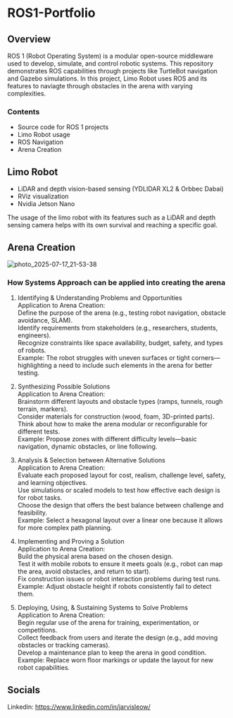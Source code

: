 # ROS1-Portfolio


## Overview

ROS 1 (Robot Operating System) is a modular open-source middleware used to develop, simulate, and control robotic systems. This repository demonstrates ROS capabilities through projects like TurtleBot navigation and Gazebo simulations. In this project, Limo Robot uses ROS and its features to naviagte through obstacles in the arena with varying complexities.

### Contents

- Source code for ROS 1 projects
- Limo Robot usage
- ROS Navigation
- Arena Creation

## Limo Robot

- LiDAR and depth vision-based sensing (YDLIDAR XL2 & Orbbec Dabai)
- RViz visualization
- Nvidia Jetson Nano

The usage of the limo robot with its features such as a LiDAR and depth sensing camera helps with its own survival and reaching a specific goal.

## Arena Creation

![photo_2025-07-17_21-53-38](https://github.com/user-attachments/assets/6cbf3fc7-dd59-4011-8611-28bc11c26d71)

### How Systems Approach can be applied into creating the arena
1. Identifying & Understanding Problems and Opportunities<br>
    Application to Arena Creation:<br>
        Define the purpose of the arena (e.g., testing robot navigation, obstacle avoidance, SLAM).<br>
        Identify requirements from stakeholders (e.g., researchers, students, engineers).<br>
        Recognize constraints like space availability, budget, safety, and types of robots.<br>
        Example: The robot struggles with uneven surfaces or tight corners—highlighting a need to include such elements in the arena for better testing.<br>

2. Synthesizing Possible Solutions<br>
    Application to Arena Creation:<br>
        Brainstorm different layouts and obstacle types (ramps, tunnels, rough terrain, markers).<br>
        Consider materials for construction (wood, foam, 3D-printed parts).<br>
        Think about how to make the arena modular or reconfigurable for different tests.<br>
        Example: Propose zones with different difficulty levels—basic navigation, dynamic obstacles, or line following.<br>

3. Analysis & Selection between Alternative Solutions<br>
    Application to Arena Creation:<br>
        Evaluate each proposed layout for cost, realism, challenge level, safety, and learning objectives.<br>
        Use simulations or scaled models to test how effective each design is for robot tasks.<br>
        Choose the design that offers the best balance between challenge and feasibility.<br>
        Example: Select a hexagonal layout over a linear one because it allows for more complex path planning.<br>

4. Implementing and Proving a Solution<br>
    Application to Arena Creation:<br>
        Build the physical arena based on the chosen design.<br>
        Test it with mobile robots to ensure it meets goals (e.g., robot can map the area, avoid obstacles, and return to start).<br>
        Fix construction issues or robot interaction problems during test runs.<br>
        Example: Adjust obstacle height if robots consistently fail to detect them.<br>

5. Deploying, Using, & Sustaining Systems to Solve Problems<br>
    Application to Arena Creation:<br>
        Begin regular use of the arena for training, experimentation, or competitions.<br>
        Collect feedback from users and iterate the design (e.g., add moving obstacles or tracking cameras).<br>
        Develop a maintenance plan to keep the arena in good condition.<br>
        Example: Replace worn floor markings or update the layout for new robot capabilities.<br>


## Socials

Linkedin: https://www.linkedin.com/in/jarvisleow/
